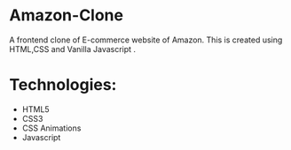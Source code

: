 # Amazon-Clone
A frontend clone of E-commerce website of Amazon. This is created using HTML,CSS and Vanilla Javascript .

# Technologies:
* HTML5
* CSS3
* CSS Animations
* Javascript

